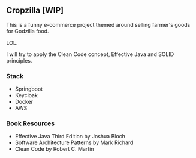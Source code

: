 ## Cropzilla [WIP]

This is a funny e-commerce project themed around selling farmer's goods for Godzilla food. 

LOL. 

I will try to apply the Clean Code concept, Effective Java and SOLID principles. 

### Stack
- Springboot
- Keycloak
- Docker
- AWS

### Book Resources 
- Effective Java Third Edition by Joshua Bloch
- Software Architecture Patterns by Mark Richard
- Clean Code by Robert C. Martin
